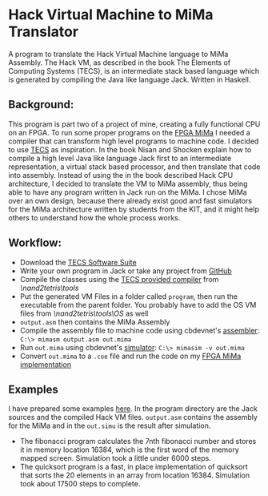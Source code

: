 

# Hack Virtual Machine to MiMa Translator
A program to translate the Hack Virtual Machine language to MiMa Assembly. The Hack VM, as described in the book The Elements of Computing Systems (TECS), is an intermediate stack based language which is generated by compiling the Java like language Jack. Written in Haskell.

## Background:
This program is part two of a project of mine, creating a fully functional CPU on an FPGA. To run some proper programs on the [FPGA MiMa](https://github.com/mkiesinger/mimaFPGA) I needed a compiler that can transform high level programs to machine code. I decided to use [TECS](https://www.nand2tetris.org/) as inspiration. In the book Nisan and Shocken explain how to compile a high level Java like language Jack first to an intermediate representation, a virtual stack based processor, and then translate that code into assembly. Instead of using the in the book described Hack CPU architecture, I decided to translate the VM to MiMa assembly, thus being able to have any program written in Jack run on the MiMa.
I chose MiMa over an own design, because there already exist good and fast simulators for the MiMa architecture written by students from the KIT, and it might help others to understand how the whole process works.

## Workflow:
- Download the [TECS Software Suite](https://www.nand2tetris.org/software)
- Write your own program in Jack or take any project from [GitHub](https://github.com/search?o=desc&q=nand2tetris&s=stars&type=Repositories)
- Compile the classes using the [TECS provided compiler](https://www.nand2tetris.org/software)  from *\nand2tetris\tools*
- Put the generated VM Files in a folder called `program`, then run the executable from the parent folder. You probably have to add the OS VM files from *\nand2tetris\tools\OS* as well
- `output.asm` then contains the MiMa Assembly
- Compile the assembly file to machine code using cbdevnet's [assembler](https://github.com/cbdevnet/mima):
`C:\> mimasm output.asm out.mima`
- Run `out.mima` using cbdevnet's [simulator](https://github.com/cbdevnet/mima):
`C:\> mimasim -v out.mima`
- Convert `out.mima` to a `.coe` file and run the code on my [FPGA MiMa implementation](https://github.com/mkiesinger/mimaFPGA)

## Examples
I have prepared some examples [here](https://github.com/mkiesinger/HackVM-to-MiMa/tree/master/examples).  In the program directory are the Jack sources and the compiled Hack VM files. `output.asm` contains the assembly for the MiMa and in the `out.simu` is the result after simulation.
- The fibonacci program calculates the 7nth fibonacci number and stores it in memory location 16384, which is the first word of the memory mapped screen. Simulation took a little under 6000 steps. 
- The quicksort program is a fast, in place implementation of quicksort that sorts the 20 elements in an array from location 16384. Simulation took about 17500 steps to complete.

